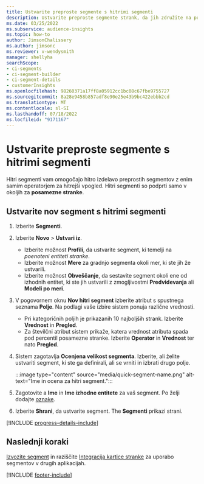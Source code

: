 ```yaml
---
title: Ustvarite preproste segmente s hitrimi segmenti
description: Ustvarite preproste segmente strank, da jih združite na podlagi različnih atributov.
ms.date: 03/25/2022
ms.subservice: audience-insights
ms.topic: how-to
author: JimsonChalissery
ms.author: jimsonc
ms.reviewer: v-wendysmith
manager: shellyha
searchScope:
- ci-segments
- ci-segment-builder
- ci-segment-details
- customerInsights
ms.openlocfilehash: 98260371a17ff8a05912cc1bc08c67fbe9755727
ms.sourcegitcommit: 8a28e9458b857adf8e90e25e43b9bc422ebbb2cd
ms.translationtype: MT
ms.contentlocale: sl-SI
ms.lasthandoff: 07/18/2022
ms.locfileid: "9171167"
---
```

# <a name="create-simple-segments-with-quick-segments"></a>Ustvarite preproste segmente s hitrimi segmenti

Hitri segmenti vam omogočajo hitro izdelavo preprostih segmentov z enim samim operatorjem za hitrejši vpogled. Hitri segmenti so podprti samo v okoljih za **posamezne stranke**.

## <a name="create-a-new-segment-with-quick-segments"></a>Ustvarite nov segment s hitrimi segmenti

1. Izberite **Segmenti**.

1. Izberite **Novo** > **Ustvari iz**.
   - Izberite možnost **Profili**, da ustvarite segment, ki temelji na *poenoteni entiteti stranke*.
   - Izberite možnost **Mere** za gradnjo segmenta okoli mer, ki ste jih že ustvarili.
   - Izberite možnost **Obveščanje**, da sestavite segment okoli ene od izhodnih entitet, ki ste jih ustvarili z zmogljivostmi **Predvidevanja** ali **Modeli po meri**.

1. V pogovornem oknu **Nov hitri segment** izberite atribut s spustnega seznama **Polje**. Na podlagi vaše izbire sistem ponuja različne vrednosti.
   - Pri kategoričnih poljih je prikazanih 10 najboljših strank. Izberite **Vrednost** in **Pregled**.
   - Za številčni atribut sistem prikaže, katera vrednost atributa spada pod percentil posamezne stranke. Izberite **Operator** in **Vrednost** ter nato **Pregled**.

1. Sistem zagotavlja **Ocenjena velikost segmenta**. Izberite, ali želite ustvariti segment, ki ste ga definirali, ali se vrniti in izbrati drugo polje.

   :::image type="content" source="media/quick-segment-name.png" alt-text="Ime in ocena za hitri segment.":::

1. Zagotovite a **Ime** in **Ime izhodne entitete** za vaš segment. Po želji dodajte [oznake](work-with-tags-columns.md#manage-tags).

1. Izberite **Shrani**, da ustvarite segment. The **Segmenti** prikazi strani.

[!INCLUDE [progress-details-include](includes/progress-details-pane.md)]

## <a name="next-steps"></a>Naslednji koraki

[Izvozite segment](export-destinations.md) in raziščite [Integracija kartice stranke](customer-card-add-in.md) za uporabo segmentov v drugih aplikacijah.

[!INCLUDE [footer-include](includes/footer-banner.md)]
